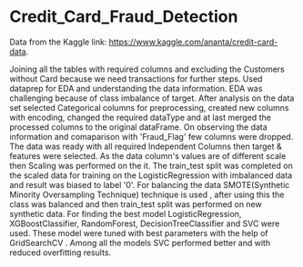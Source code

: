 # Credit_Card_Fraud_Detection

Data from the Kaggle link: https://www.kaggle.com/ananta/credit-card-data.

Joining all the tables with required columns and excluding the Customers without Card because we need transactions for further steps.
Used dataprep for EDA and understanding the data information. EDA was challenging because of class imbalance of target.
After analysis on the data set selected Categorical columns for preprocessing, created new columns with encoding, changed the required dataType and at last merged the processed columns to the original dataFrame.
On observing the data information and comaparison with 'Fraud_Flag' few columns were dropped.
The data was ready with all required Independent Columns then target & features were selected.
As the data column's values are of different scale then Scaling was performed on the it.
The train_test split was completed on the scaled data for training on the LogisticRegression with imbalanced data and result was biased to label '0'.
For balancing the data SMOTE(Synthetic Minority Oversampling Technique) technique is used , after using this the class was balanced and then train_test split was performed on new synthetic data.
For finding the best model LogisticRegression, XGBoostClassifier, RandomForest, DecisionTreeClassifier and SVC were used. These model were tuned with best parameters with the help of GridSearchCV .
Among all the models SVC performed better and with reduced overfitting results.
